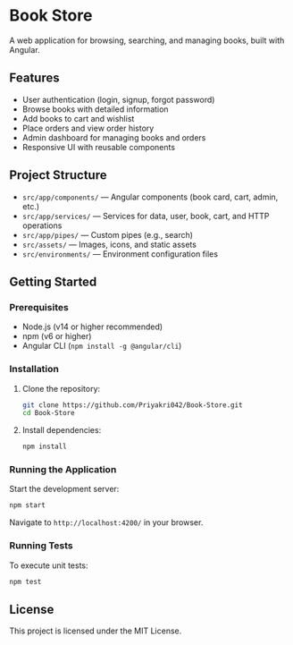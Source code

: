 # Book Store

A web application for browsing, searching, and managing books, built with Angular.

## Features

- User authentication (login, signup, forgot password)
- Browse books with detailed information
- Add books to cart and wishlist
- Place orders and view order history
- Admin dashboard for managing books and orders
- Responsive UI with reusable components

## Project Structure

- `src/app/components/` — Angular components (book card, cart, admin, etc.)
- `src/app/services/` — Services for data, user, book, cart, and HTTP operations
- `src/app/pipes/` — Custom pipes (e.g., search)
- `src/assets/` — Images, icons, and static assets
- `src/environments/` — Environment configuration files

## Getting Started

### Prerequisites

- Node.js (v14 or higher recommended)
- npm (v6 or higher)
- Angular CLI (`npm install -g @angular/cli`)

### Installation

1. Clone the repository:
	```sh
	git clone https://github.com/Priyakri042/Book-Store.git
	cd Book-Store
	```

2. Install dependencies:
	```sh
	npm install
	```

### Running the Application

Start the development server:
```sh
npm start
```
Navigate to `http://localhost:4200/` in your browser.

### Running Tests

To execute unit tests:
```sh
npm test
```

## License

This project is licensed under the MIT License.